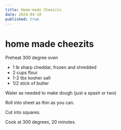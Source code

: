 ```yaml
---
title: Home-made Cheezits 
date: 2024-04-10
published: true
---
```


# home made cheezits 

Preheat 300 degree oven

* 1 lb sharp cheddar, frozen and shredded
* 2 cups flour
* 1-2 tbs kosher salt
* 1/2 stick of butter

Water as needed to make dough (just a spash or two) 

Roll into sheet as thin as you can. 

Cut into squares. 

Cook at 300 degrees, 20 minutes. 
